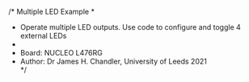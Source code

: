 /*  Multiple LED Example
*  
*   Operate multiple LED outputs. Use code to configure and toggle 4 external LEDs 
*
*   Board: NUCLEO L476RG
*   Author: Dr James H. Chandler, University of Leeds 2021  
*/